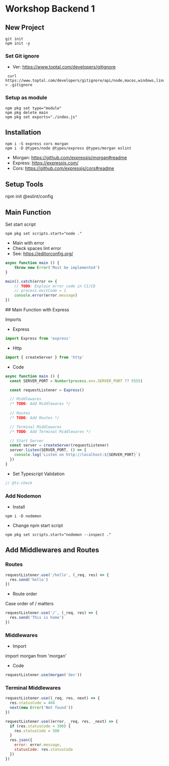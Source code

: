 # Workshop Backend 1

## New Project

```shell
git init
npm init -y
```

### Set Git ignore

* Ver: https://www.toptal.com/developers/gitignore

```shell
 curl https://www.toptal.com/developers/gitignore/api/node,macos,windows,linux > .gitignore
```

### Setup as module

```shell
npm pkg set type="module"
npm pkg delete main
npm pkg set exports="./index.js"
```

## Installation

```shell
npm i -S express cors morgan
npm i -D @types/node @types/express @types/morgan eslint
```

* Morgan: https://github.com/expressjs/morgan#readme 
* Express: https://expressjs.com/ 
* Cors: https://github.com/expressjs/cors#readme 

## Setup Tools

npm init @eslint/config

## Main Function

Set start script

```shell
npm pkg set scripts.start="node ."
```

* Main with error
* Check spaces lint error
* See: https://editorconfig.org/

```javascript
async function main () {
    throw new Error('Must be implemented')
}

main().catch(error => {
    // TODO: Explain error code in CI/CD
    // process.exitCode = 1
    console.error(error.message)
})
```

## Main Function with Express

Imports

- Express

```javascript
import Express from 'express'
```

- Http

```javascript
import { createServer } from 'http'
```

- Code

```javascript
async function main () {
  const SERVER_PORT = Number(process.env.SERVER_PORT ?? 5555)

  const requestListener = Express()

  // Middlewares
  /* TODO: Add Middlewares */
 
  // Routes
  /* TODO: Add Routes */

  // Terminal Middlewares
  /* TODO: Add Terminal Middlewares */

  // Start Server
  const server = createServer(requestListener)
  server.listen(SERVER_PORT, () => {
    console.log(`Listen on http://localhost:${SERVER_PORT}`)
  })
}
```

- Set Typescript Validation

```javascript
// @ts-check

```

### Add Nodemon

- Install

```shell
npm i -D nodemon
``` 

- Change npm start script

```shell
npm pkg set scripts.start="nodemon --inspect ."
```

## Add Middlewares and Routes

### Routes

```javascript
requestListener.use('/hello', (_req, res) => {
  res.send('hello')
})
```

- Route order

Case order of / matters

```javascript
requestListener.use('/', (_req, res) => {
  res.send('This is home')
})
```

### Middlewares

- Import

import morgan from 'morgan'

- Code

```javascript
requestListener.use(morgan('dev'))
```

### Terminal Middlewares

```javascript
requestListener.use((_req, res, next) => {
  res.statusCode = 404
  next(new Error('Not found'))
})

requestListener.use((error, _req, res, _next) => {
  if (res.statusCode < 300) {
    res.statusCode = 500
  }
  res.json({
    error: error.message,
    statusCode: res.statusCode
  })
})
```
